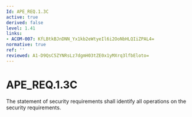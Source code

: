 ```yaml
---
Id: APE_REQ.1.3C
active: true
derived: false
level: 1.41
links:
- ACOM-007: KfLBtkBJnDNN_Yx1kb2eWtyeIl6i2OoNbHLQIiZPAL4=
normative: true
ref: ''
reviewed: A1-D9QsC5ZYNRsLz7dgmH03tZE0x1yMXrq3lfbEloto=
---
```


# APE_REQ.1.3C

The statement of security requirements shall identify all operations on the security requirements.